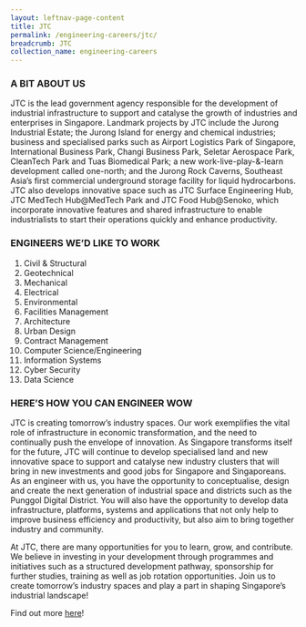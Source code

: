 ```yaml
---
layout: leftnav-page-content
title: JTC
permalink: /engineering-careers/jtc/
breadcrumb: JTC
collection_name: engineering-careers
---
```


### A BIT ABOUT US
JTC is the lead government agency responsible for the development of industrial infrastructure to support and catalyse the growth of industries and enterprises in Singapore.
Landmark projects by JTC include the Jurong Industrial Estate; the Jurong Island for energy and chemical industries; business and specialised parks such as Airport Logistics Park of Singapore, International Business Park, Changi Business Park, Seletar Aerospace Park, CleanTech Park and Tuas Biomedical Park; a new work-live-play-&-learn development called one-north; and the Jurong Rock Caverns, Southeast Asia’s first commercial underground storage facility for liquid hydrocarbons.
JTC also develops innovative space such as JTC Surface Engineering Hub, JTC MedTech Hub@MedTech Park and JTC Food Hub@Senoko, which incorporate innovative features and shared infrastructure to enable industrialists to start their operations quickly and enhance productivity.

### ENGINEERS WE’D LIKE TO WORK
1. Civil & Structural
2. Geotechnical
3. Mechanical
4. Electrical
5. Environmental
6. Facilities Management
7. Architecture
8. Urban Design
9. Contract Management
10. Computer Science/Engineering
11. Information Systems
12. Cyber Security
13. Data Science

### HERE’S HOW YOU CAN ENGINEER WOW
JTC is creating tomorrow’s industry spaces. Our work exemplifies the vital role of infrastructure in economic transformation, and the need to continually push the envelope of innovation. As Singapore transforms itself for the future, JTC will continue to develop specialised land and new innovative space to support and catalyse new industry clusters that will bring in new investments and good jobs for Singapore and Singaporeans. As an engineer with us, you have the opportunity to conceptualise, design and create the next generation of industrial space and districts such as the Punggol Digital District. You will also have the opportunity to develop data infrastructure, platforms, systems and applications that not only help to improve business efficiency and productivity, but also aim to bring together industry and community.

At JTC, there are many opportunities for you to learn, grow, and contribute. We believe in investing in your development through programmes and initiatives such as a structured development pathway, sponsorship for further studies, training as well as job rotation opportunities. Join us to create tomorrow’s industry spaces and play a part in shaping Singapore’s industrial landscape!

Find out more [here](https://www.jtc.gov.sg/careers/Pages/default.aspx)!
